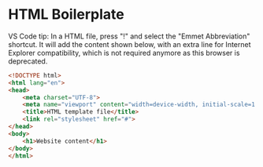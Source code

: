 # HTML Boilerplate

VS Code tip: In a HTML file, press "!" and select the "Emmet Abbreviation" shortcut. It will add the content shown below, with an extra line for Internet Explorer compatibility, which is not required anymore as this browser is deprecated.

```html
<!DOCTYPE html>
<html lang="en">
<head>
    <meta charset="UTF-8">
    <meta name="viewport" content="width=device-width, initial-scale=1.0">
    <title>HTML template file</title>
    <link rel="stylesheet" href="#">
</head>
<body>
    <h1>Website content</h1>
</body>
</html>
```
